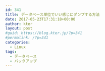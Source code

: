 ```yaml
---
id: 341
title: データベース単位でいい感じにダンプする方法
date: 2017-05-23T17:31:18+00:00
author: kter
layout: post
#guid: https://blog.kter.jp/?p=341
#permalink: /?p=341
categories:
  - Linux
tags:
  - データベース
  - バックアップ
---
```

